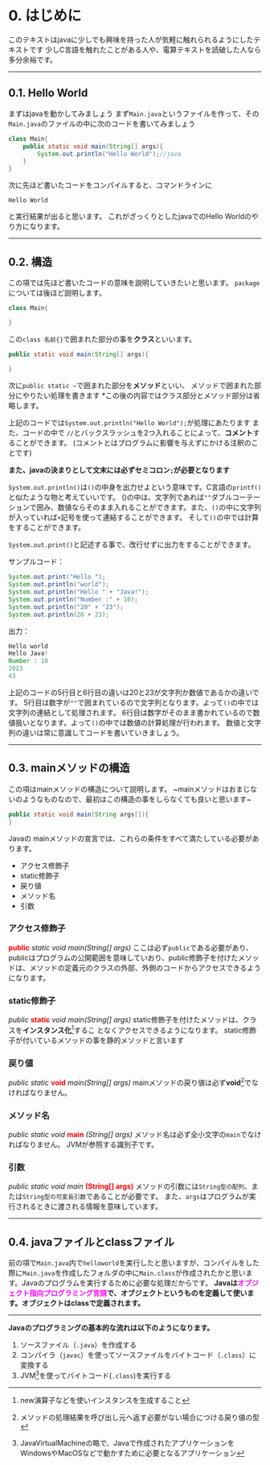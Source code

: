# 0. はじめに

このテキストはjavaに少しでも興味を持った人が気軽に触れられるようにしたテキストです
少しC言語を触れたことがある人や、電算テキストを読破した人なら多分余裕です。

***

## 0.1. Hello World

まずはjavaを動かしてみましょう
まず```Main.java```というファイルを作って、その``Main.java``のファイルの中に次のコードを書いてみましょう

~~~java
class Main{
    public static void main(String[] args){
        System.out.println("Hello World");//java
    }
}
~~~

次に先ほど書いたコードをコンパイルすると、コマンドラインに

~~~text
Hello World
~~~

と実行結果が出ると思います。
これがざっくりとしたjavaでのHello Worldのやり方になります。
***

## 0.2. 構造

この項では先ほど書いたコードの意味を説明していきたいと思います。
`package`については後ほど説明します。

~~~java
class Main{

}
~~~

この``class 名前{}``で囲まれた部分の事を**クラス**といいます。

~~~java
public static void main(String[] args){
    
}
~~~

次に``public static ~``で囲まれた部分を**メソッド**といい、
メソッドで囲まれた部分にやりたい処理を書きます
*この後の内容ではクラス部分とメソッド部分は省略します。

上記のコードでは``System.out.println("Hello World");``が処理にあたります
また、コードの中で ``//``とバックスラッシュを2つ入れることによって、**コメント**することができます。
(コメントとはプログラムに影響を与えずにかける注釈のことです)

**また、javaの決まりとして文末には必ずセミコロン``;``が必要となります**

```System.out.println()```は``()``の中身を出力せよという意味です。C言語の``printf()``と似たような物と考えていいです。
()の中は、文字列であれば``""``ダブルコーテーションで囲み、数値ならそのまま入れることができます。また、`()`の中に文字列が入っていれば``+``記号を使って連結することができます。
そして``()``の中では計算をすることができます。

`System.out.print()`と記述する事で、改行せずに出力をすることができます。

サンプルコード：

~~~java
System.out.print("Hello ");
System.out.println("world");
System.out.println("Hello " + "Java!");
System.out.println("Number :" + 10);
System.out.println("20" + "23");
System.out.println(20 + 23);
~~~

出力：

~~~java
Hello world
Hello Java!
Number : 10
2023
43
~~~

上記のコードの5行目と6行目の違いは20と23が文字列か数値であるかの違いです。
5行目は数字が``""``で囲まれているので文字列となります。よって``()``の中では文字列の連結として処理されます。
6行目は数字がそのまま書かれているので数値扱いとなります。よって``()``の中では数値の計算処理が行われます。
数値と文字列の違いは常に意識してコードを書いていきましょう。
***

## 0.3. mainメソッドの構造

この項はmainメソッドの構造について説明します。
~mainメソッドはおまじないのようなものなので、最初はこの構造の事をしらなくても良いと思います~

~~~java
public static void main(String args[]){
}
~~~

Javaの mainメソッドの宣言では、これらの条件をすべて満たしている必要があります。

+ アクセス修飾子
+ static修飾子
+ 戻り値
+ メソッド名
+ 引数

### アクセス修飾子

**<span style="color: red; ">public</span>** _static void main(String[] args)_
ここは必ず``public``である必要があり、publicはプログラムの公開範囲を意味していおり、public修飾子を付けたメソッドは、メソッドの定義元のクラスの外部、外側のコードからアクセスできるようになります。

### static修飾子

_public_ **<span style="color: red; ">static</span>** _void main(String[] args)_
static修飾子を付けたメソッドは、クラスを**インスタンス化**[^1]するこ
となくアクセスできるようになります。
static修飾子が付いているメソッドの事を静的メソッドと言います

### 戻り値

_public static_ **<span style="color: red; ">void</span>** _main(String[] args)_
mainメソッドの戻り値は必ず**void**[^2]でなければなりません。

### メソッド名

_public static void_ **<span style="color: red; ">main</span>** _(String[] args)_
メソッド名は必ず全小文字の`main`でなければなりません。
JVMが参照する識別子です。

### 引数

_public static void main_ **<span style="color: red; ">(String[] args)</span>**
メソッドの引数には`String型の配列`、または`String型の可変長引数`であることが必要です。
また、`args`はプログラムが実行されるときに渡される情報を意味しています。
***

## 0.4. javaファイルとclassファイル

前の項で`Main.java`内で`helloworld`を実行したと思いますが、コンパイルをした際に`Main.java`を作成したフォルダの中に`Main.class`が作成されたかと思います。Javaのプログラムを実行するために必要な処理だからです。
**Javaは<span style="color: #ff00ff; ">オブジェクト指向プログラミング言語</span>で、オブジェクトというものを定義して使います。オブジェクトはclassで定義されます。**

***
**Javaのプログラミングの基本的な流れは以下のようになります。**

1. ソースファイル（`.java`）を作成する
2. コンパイラ（`javac`）を使ってソースファイルをバイトコード（`.class`）に変換する
3. JVM[^3]を使ってバイトコード(`.class`)を実行する

[^1]: new演算子などを使いインスタンスを生成すること
[^2]: メソッドの処理結果を呼び出し元へ返す必要がない場合につける戻り値の型
[^3]: JavaVirtualMachineの略で、Javaで作成されたアプリケーションをWindowsやMacOSなどで動かすために必要となるアプリケーション

